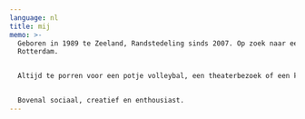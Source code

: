 ```yaml
---
language: nl
title: mij
memo: >-
  Geboren in 1989 te Zeeland, Randstedeling sinds 2007. Op zoek naar een stek in
  Rotterdam.


  Altijd te porren voor een potje volleybal, een theaterbezoek of een kampeertrip. Zo niet als zomerkampleider, danwel in een omgebouwd kampeerbusje. 


  Bovenal sociaal, creatief en enthousiast.
---
```


